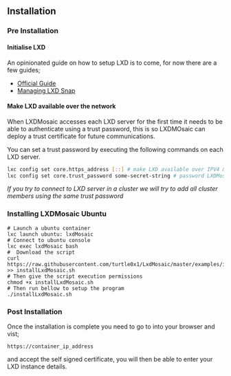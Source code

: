 ## Installation


### Pre Installation

#### Initialise LXD

An opinionated guide on how to setup LXD is to come, for now there are a few guides;

 - <a href="https://linuxcontainers.org/lxd/getting-started-cli/">Official Guide</a>
 - <a href="https://discuss.linuxcontainers.org/t/managing-the-lxd-snap/8178">Managing LXD Snap</a>

#### Make LXD available over the network

When LXDMosaic accesses each LXD server for the first time it needs to be able to authenticate
using a trust password, this is so LXDMOsaic can deploy a trust certificate for future communications.

You can set a trust password by executing the following commands on each LXD server.

```bash
lxc config set core.https_address [::] # make LXD available over IPV4 & IPV6 on all interafaces
lxc config set core.trust_password some-secret-string # password LXDMosaic needs, you will be asked for this later
```

_If you try to connect to LXD server in a cluster we will try to add all cluster members using the same trust password_

### Installing LXDMosaic Ubuntu
```
# Launch a ubuntu container
lxc launch ubuntu: lxdMosaic
# Connect to ubuntu console
lxc exec lxdMosaic bash
#  Download the script
curl https://raw.githubusercontent.com/turtle0x1/LxdMosaic/master/examples/install_with_clone.sh >> installLxdMosaic.sh
# Then give the script execution permissions
chmod +x installLxdMosaic.sh
# Then run bellow to setup the program
./installLxdMosaic.sh
```

### Post Installation
Once the installation is complete you need to go to into your browser and vist;

`https://container_ip_address`

and accept the self signed certificate, you will then be able to enter your LXD instance
details.
